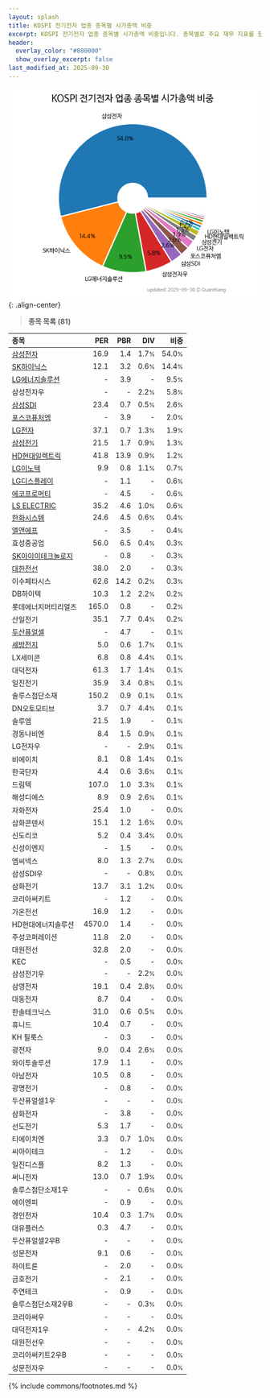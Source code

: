 ```yaml
---
layout: splash
title: KOSPI 전기전자 업종 종목별 시가총액 비중
excerpt: KOSPI 전기전자 업종 종목별 시가총액 비중입니다. 종목별로 주요 재무 지표를 함께 표시합니다.
header:
  overlay_color: "#800000"
  show_overlay_excerpt: false
last_modified_at: 2025-09-30
---
```



![KOSPI 전기전자 업종 종목별 시가총액 비중](/stats/sector/images/kospi_업종_전기전자_종목.png){: .align-center}


> **종목 목록 (81)**<a id="list"></a>

| **종목** | **PER** | **PBR** | **DIV** | **비중** |
| :------- | ------: | ------: | ------: | -------: |
| [삼성전자](/005930/) | 16.9 | 1.4 | 1.7<small>%</small> | 54.0<small>%</small> |
| [SK하이닉스](/000660/) | 12.1 | 3.2 | 0.6<small>%</small> | 14.4<small>%</small> |
| [LG에너지솔루션](/373220/) | - | 3.9 | - | 9.5<small>%</small> |
| 삼성전자우 | - | - | 2.2<small>%</small> | 5.8<small>%</small> |
| [삼성SDI](/006400/) | 23.4 | 0.7 | 0.5<small>%</small> | 2.6<small>%</small> |
| [포스코퓨처엠](/003670/) | - | 3.9 | - | 2.0<small>%</small> |
| [LG전자](/066570/) | 37.1 | 0.7 | 1.3<small>%</small> | 1.9<small>%</small> |
| [삼성전기](/009150/) | 21.5 | 1.7 | 0.9<small>%</small> | 1.3<small>%</small> |
| [HD현대일렉트릭](/267260/) | 41.8 | 13.9 | 0.9<small>%</small> | 1.2<small>%</small> |
| [LG이노텍](/011070/) | 9.9 | 0.8 | 1.1<small>%</small> | 0.7<small>%</small> |
| [LG디스플레이](/034220/) | - | 1.1 | - | 0.6<small>%</small> |
| [에코프로머티](/450080/) | - | 4.5 | - | 0.6<small>%</small> |
| [LS ELECTRIC](/010120/) | 35.2 | 4.6 | 1.0<small>%</small> | 0.6<small>%</small> |
| [한화시스템](/272210/) | 24.6 | 4.5 | 0.6<small>%</small> | 0.4<small>%</small> |
| [엘앤에프](/066970/) | - | 3.5 | - | 0.4<small>%</small> |
| 효성중공업 | 56.0 | 6.5 | 0.4<small>%</small> | 0.3<small>%</small> |
| [SK아이이테크놀로지](/361610/) | - | 0.8 | - | 0.3<small>%</small> |
| [대한전선](/001440/) | 38.0 | 2.0 | - | 0.3<small>%</small> |
| 이수페타시스 | 62.6 | 14.2 | 0.2<small>%</small> | 0.3<small>%</small> |
| DB하이텍 | 10.3 | 1.2 | 2.2<small>%</small> | 0.2<small>%</small> |
| 롯데에너지머티리얼즈 | 165.0 | 0.8 | - | 0.2<small>%</small> |
| 산일전기 | 35.1 | 7.7 | 0.4<small>%</small> | 0.2<small>%</small> |
| [두산퓨얼셀](/336260/) | - | 4.7 | - | 0.1<small>%</small> |
| [세방전지](/004490/) | 5.0 | 0.6 | 1.7<small>%</small> | 0.1<small>%</small> |
| LX세미콘 | 6.8 | 0.8 | 4.4<small>%</small> | 0.1<small>%</small> |
| 대덕전자 | 61.3 | 1.7 | 1.4<small>%</small> | 0.1<small>%</small> |
| 일진전기 | 35.9 | 3.4 | 0.8<small>%</small> | 0.1<small>%</small> |
| 솔루스첨단소재 | 150.2 | 0.9 | 0.1<small>%</small> | 0.1<small>%</small> |
| DN오토모티브 | 3.7 | 0.7 | 4.4<small>%</small> | 0.1<small>%</small> |
| 솔루엠 | 21.5 | 1.9 | - | 0.1<small>%</small> |
| 경동나비엔 | 8.4 | 1.5 | 0.9<small>%</small> | 0.1<small>%</small> |
| LG전자우 | - | - | 2.9<small>%</small> | 0.1<small>%</small> |
| 비에이치 | 8.1 | 0.8 | 1.4<small>%</small> | 0.1<small>%</small> |
| 한국단자 | 4.4 | 0.6 | 3.6<small>%</small> | 0.1<small>%</small> |
| 드림텍 | 107.0 | 1.0 | 3.3<small>%</small> | 0.1<small>%</small> |
| 해성디에스 | 8.9 | 0.9 | 2.6<small>%</small> | 0.1<small>%</small> |
| 자화전자 | 25.4 | 1.0 | - | 0.0<small>%</small> |
| 삼화콘덴서 | 15.1 | 1.2 | 1.6<small>%</small> | 0.0<small>%</small> |
| 신도리코 | 5.2 | 0.4 | 3.4<small>%</small> | 0.0<small>%</small> |
| 신성이엔지 | - | 1.5 | - | 0.0<small>%</small> |
| 엠씨넥스 | 8.0 | 1.3 | 2.7<small>%</small> | 0.0<small>%</small> |
| 삼성SDI우 | - | - | 0.8<small>%</small> | 0.0<small>%</small> |
| 삼화전기 | 13.7 | 3.1 | 1.2<small>%</small> | 0.0<small>%</small> |
| 코리아써키트 | - | 1.2 | - | 0.0<small>%</small> |
| 가온전선 | 16.9 | 1.2 | - | 0.0<small>%</small> |
| HD현대에너지솔루션 | 4570.0 | 1.4 | - | 0.0<small>%</small> |
| 주성코퍼레이션 | 11.8 | 2.0 | - | 0.0<small>%</small> |
| 대원전선 | 32.8 | 2.0 | - | 0.0<small>%</small> |
| KEC | - | 0.5 | - | 0.0<small>%</small> |
| 삼성전기우 | - | - | 2.2<small>%</small> | 0.0<small>%</small> |
| 삼영전자 | 19.1 | 0.4 | 2.8<small>%</small> | 0.0<small>%</small> |
| 대동전자 | 8.7 | 0.4 | - | 0.0<small>%</small> |
| 한솔테크닉스 | 31.0 | 0.6 | 0.5<small>%</small> | 0.0<small>%</small> |
| 휴니드 | 10.4 | 0.7 | - | 0.0<small>%</small> |
| KH 필룩스 | - | 0.3 | - | 0.0<small>%</small> |
| 광전자 | 9.0 | 0.4 | 2.6<small>%</small> | 0.0<small>%</small> |
| 와이투솔루션 | 17.9 | 1.1 | - | 0.0<small>%</small> |
| 아남전자 | 10.5 | 0.8 | - | 0.0<small>%</small> |
| 광명전기 | - | 0.8 | - | 0.0<small>%</small> |
| 두산퓨얼셀1우 | - | - | - | 0.0<small>%</small> |
| 삼화전자 | - | 3.8 | - | 0.0<small>%</small> |
| 선도전기 | 5.3 | 1.7 | - | 0.0<small>%</small> |
| 티에이치엔 | 3.3 | 0.7 | 1.0<small>%</small> | 0.0<small>%</small> |
| 씨아이테크 | - | 1.2 | - | 0.0<small>%</small> |
| 일진디스플 | 8.2 | 1.3 | - | 0.0<small>%</small> |
| 써니전자 | 13.0 | 0.7 | 1.9<small>%</small> | 0.0<small>%</small> |
| 솔루스첨단소재1우 | - | - | 0.6<small>%</small> | 0.0<small>%</small> |
| 에이엔피 | - | 0.9 | - | 0.0<small>%</small> |
| 경인전자 | 10.4 | 0.3 | 1.7<small>%</small> | 0.0<small>%</small> |
| 대유플러스 | 0.3 | 4.7 | - | 0.0<small>%</small> |
| 두산퓨얼셀2우B | - | - | - | 0.0<small>%</small> |
| 성문전자 | 9.1 | 0.6 | - | 0.0<small>%</small> |
| 하이트론 | - | 2.0 | - | 0.0<small>%</small> |
| 금호전기 | - | 2.1 | - | 0.0<small>%</small> |
| 주연테크 | - | 0.9 | - | 0.0<small>%</small> |
| 솔루스첨단소재2우B | - | - | 0.3<small>%</small> | 0.0<small>%</small> |
| 코리아써우 | - | - | - | 0.0<small>%</small> |
| 대덕전자1우 | - | - | 4.2<small>%</small> | 0.0<small>%</small> |
| 대원전선우 | - | - | - | 0.0<small>%</small> |
| 코리아써키트2우B | - | - | - | 0.0<small>%</small> |
| 성문전자우 | - | - | - | 0.0<small>%</small> |

{% include commons/footnotes.md %}